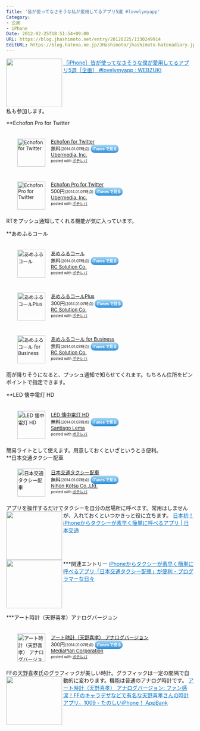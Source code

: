 ```yaml
---
Title: '皆が使ってなさそうな私が愛用してるアプリ5選 #lovelymyapp'
Category:
- 企画
- iPhone
Date: 2012-02-25T18:51:54+09:00
URL: https://blog.jhashimoto.net/entry/20120225/1330249914
EditURL: https://blog.hatena.ne.jp/JHashimoto/jhashimoto.hatenadiary.jp/atom/entry/12921228815717256702
---
```


<a href="http://webzuki.com/archives/5910679.html" target="_blank"><img class="alignleft" align="left" border="0" src="http://capture.heartrails.com/150x130/shadow?http://webzuki.com/archives/5910679.html" alt="" width="150" height="130" /></a><a style="color:#0070C5;" href="http://webzuki.com/archives/5910679.html" target="_blank">［iPhone］皆が使ってなさそうな僕が愛用してるアプリ5選［企画］ #lovelymyapp : WEBZUKI</a><a href="http://b.hatena.ne.jp/entry/http://webzuki.com/archives/5910679.html" target="_blank"><img border="0" src="http://b.hatena.ne.jp/entry/image/http://webzuki.com/archives/5910679.html" alt="" /></a><br style="clear:both;" />
私も参加します。

**Echofon Pro for Twitter
<div class="pochireba" style="margin-left:30px;text-align:left;font-size:small;padding:20px 0;/zoom: 1;overflow: hidden;"><a href="https://itunes.apple.com/jp/app/echofon-for-twitter/id286756410?mt=8&uo=4&at=10lrC7" target="_blank" ><img src="http://a303.phobos.apple.com/us/r30/Purple/v4/60/1a/c6/601ac62d-16a8-c0c1-2af4-8e6edbabb6f5/mzl.tcvzfggj.200x200-75.png" alt="Echofon for Twitter" width="75" height="75" style="float:left;margin:0 15px 0 0;width:75px;height:75px;" class="pochi_img" ></a><div class="pochi_info" style="text-align:left;/zoom: 1;overflow: hidden;"><div class="pochi_name"><a href="https://itunes.apple.com/jp/app/echofon-for-twitter/id286756410?mt=8&uo=4&at=10lrC7" target="_blank" >Echofon for Twitter</a></div><div class="pochi_price" style="display:inline;">無料</div><div class="pochi_time" style="font-size:x-small;display:inline;">(2014.01.07時点)</div>&nbsp;<a href="https://itunes.apple.com/jp/app/echofon-for-twitter/id286756410?mt=8&uo=4&at=10lrC7" target="_blank" style="width:100px;color:#ffffff;background:#298CDA;font-size:10px;font-weight:bold;text-align:center;display:inline;text-decoration:none;border:0px;padding:5px;border-radius:10px;background:-moz-linear-gradient(rgba(85,182,237,0.5), rgba(41,140,218,1));background:-webkit-gradient(linear, 100% 0%, 100% 100%, from(rgba(85,182,237,0.5)), to(rgba(41,140,218,1)));white-space: nowrap;">iTunes で見る</a><div class="pochi_seller"><a href="https://itunes.apple.com/jp/artist/ubermedia-inc./id396050122?uo=4&at=10lrC7" target="_blank" >Ubermedia, Inc.</a></div></div><div class="pochi_post" style="font-size:x-small;">posted with <a href="http://pochireba.com" rel="nofollow" target="_blank">ポチレバ</a></div><div class="booklink-footer" style="clear: left"></div></div>

<div class="pochireba" style="margin-left:30px;text-align:left;font-size:small;padding:20px 0;/zoom: 1;overflow: hidden;"><a href="https://itunes.apple.com/jp/app/echofon-pro-for-twitter/id315577859?mt=8&uo=4&at=10lrC7" target="_blank" ><img src="http://a810.phobos.apple.com/us/r30/Purple/v4/f8/cc/9e/f8cc9e4d-7d8f-a9af-fd8b-e459dd5b215c/mzl.ndzgapcx.200x200-75.png" alt="Echofon Pro for Twitter" width="75" height="75" style="float:left;margin:0 15px 0 0;width:75px;height:75px;" class="pochi_img" ></a><div class="pochi_info" style="text-align:left;/zoom: 1;overflow: hidden;"><div class="pochi_name"><a href="https://itunes.apple.com/jp/app/echofon-pro-for-twitter/id315577859?mt=8&uo=4&at=10lrC7" target="_blank" >Echofon Pro for Twitter</a></div><div class="pochi_price" style="display:inline;">500円</div><div class="pochi_time" style="font-size:x-small;display:inline;">(2014.01.07時点)</div>&nbsp;<a href="https://itunes.apple.com/jp/app/echofon-pro-for-twitter/id315577859?mt=8&uo=4&at=10lrC7" target="_blank" style="width:100px;color:#ffffff;background:#298CDA;font-size:10px;font-weight:bold;text-align:center;display:inline;text-decoration:none;border:0px;padding:5px;border-radius:10px;background:-moz-linear-gradient(rgba(85,182,237,0.5), rgba(41,140,218,1));background:-webkit-gradient(linear, 100% 0%, 100% 100%, from(rgba(85,182,237,0.5)), to(rgba(41,140,218,1)));white-space: nowrap;">iTunes で見る</a><div class="pochi_seller"><a href="https://itunes.apple.com/jp/artist/ubermedia-inc./id396050122?uo=4&at=10lrC7" target="_blank" >Ubermedia, Inc.</a></div></div><div class="pochi_post" style="font-size:x-small;">posted with <a href="http://pochireba.com" rel="nofollow" target="_blank">ポチレバ</a></div><div class="booklink-footer" style="clear: left"></div></div>
RTをプッシュ通知してくれる機能が気に入っています。　　　　　　　　　　　　　　　　　　

**あめふるコール
<div class="pochireba" style="margin-left:30px;text-align:left;font-size:small;padding:20px 0;/zoom: 1;overflow: hidden;"><a href="https://itunes.apple.com/jp/app/amefurukoru/id472922282?mt=8&uo=4&at=10lrC7" target="_blank" ><img src="http://a669.phobos.apple.com/us/r30/Purple4/v4/f7/90/90/f7909034-97ef-fc21-c00e-c7f8c5298ee3/mzl.stginnzd.200x200-75.png" alt="あめふるコール" width="75" height="75" style="float:left;margin:0 15px 0 0;width:75px;height:75px;" class="pochi_img" ></a><div class="pochi_info" style="text-align:left;/zoom: 1;overflow: hidden;"><div class="pochi_name"><a href="https://itunes.apple.com/jp/app/amefurukoru/id472922282?mt=8&uo=4&at=10lrC7" target="_blank" >あめふるコール</a></div><div class="pochi_price" style="display:inline;">無料</div><div class="pochi_time" style="font-size:x-small;display:inline;">(2014.01.07時点)</div>&nbsp;<a href="https://itunes.apple.com/jp/app/amefurukoru/id472922282?mt=8&uo=4&at=10lrC7" target="_blank" style="width:100px;color:#ffffff;background:#298CDA;font-size:10px;font-weight:bold;text-align:center;display:inline;text-decoration:none;border:0px;padding:5px;border-radius:10px;background:-moz-linear-gradient(rgba(85,182,237,0.5), rgba(41,140,218,1));background:-webkit-gradient(linear, 100% 0%, 100% 100%, from(rgba(85,182,237,0.5)), to(rgba(41,140,218,1)));white-space: nowrap;">iTunes で見る</a><div class="pochi_seller"><a href="https://itunes.apple.com/jp/artist/rc-solution-co./id398954886?uo=4&at=10lrC7" target="_blank" >RC Solution Co.</a></div></div><div class="pochi_post" style="font-size:x-small;">posted with <a href="http://pochireba.com" rel="nofollow" target="_blank">ポチレバ</a></div><div class="booklink-footer" style="clear: left"></div></div>

<div class="pochireba" style="margin-left:30px;text-align:left;font-size:small;padding:20px 0;/zoom: 1;overflow: hidden;"><a href="https://itunes.apple.com/jp/app/amefurukoruplus/id531206004?mt=8&uo=4&at=10lrC7" target="_blank" ><img src="http://a1518.phobos.apple.com/us/r30/Purple/v4/6e/04/9e/6e049e90-9215-6a3a-0f80-67afb25691f1/mzl.mwkhdtym.200x200-75.png" alt="あめふるコールPlus" width="75" height="75" style="float:left;margin:0 15px 0 0;width:75px;height:75px;" class="pochi_img" ></a><div class="pochi_info" style="text-align:left;/zoom: 1;overflow: hidden;"><div class="pochi_name"><a href="https://itunes.apple.com/jp/app/amefurukoruplus/id531206004?mt=8&uo=4&at=10lrC7" target="_blank" >あめふるコールPlus</a></div><div class="pochi_price" style="display:inline;">300円</div><div class="pochi_time" style="font-size:x-small;display:inline;">(2014.01.07時点)</div>&nbsp;<a href="https://itunes.apple.com/jp/app/amefurukoruplus/id531206004?mt=8&uo=4&at=10lrC7" target="_blank" style="width:100px;color:#ffffff;background:#298CDA;font-size:10px;font-weight:bold;text-align:center;display:inline;text-decoration:none;border:0px;padding:5px;border-radius:10px;background:-moz-linear-gradient(rgba(85,182,237,0.5), rgba(41,140,218,1));background:-webkit-gradient(linear, 100% 0%, 100% 100%, from(rgba(85,182,237,0.5)), to(rgba(41,140,218,1)));white-space: nowrap;">iTunes で見る</a><div class="pochi_seller"><a href="https://itunes.apple.com/jp/artist/rc-solution-co./id398954886?uo=4&at=10lrC7" target="_blank" >RC Solution Co.</a></div></div><div class="pochi_post" style="font-size:x-small;">posted with <a href="http://pochireba.com" rel="nofollow" target="_blank">ポチレバ</a></div><div class="booklink-footer" style="clear: left"></div></div>

<div class="pochireba" style="margin-left:30px;text-align:left;font-size:small;padding:20px 0;/zoom: 1;overflow: hidden;"><a href="https://itunes.apple.com/jp/app/amefurukoru-for-business/id608182908?mt=8&uo=4&at=10lrC7" target="_blank" ><img src="http://a1348.phobos.apple.com/us/r30/Purple4/v4/af/ec/87/afec87c3-6a6d-df62-e21c-6cf8b361ba49/mzl.aeohfrog.200x200-75.png" alt="あめふるコール for Business" width="75" height="75" style="float:left;margin:0 15px 0 0;width:75px;height:75px;" class="pochi_img" ></a><div class="pochi_info" style="text-align:left;/zoom: 1;overflow: hidden;"><div class="pochi_name"><a href="https://itunes.apple.com/jp/app/amefurukoru-for-business/id608182908?mt=8&uo=4&at=10lrC7" target="_blank" >あめふるコール for Business</a></div><div class="pochi_price" style="display:inline;">無料</div><div class="pochi_time" style="font-size:x-small;display:inline;">(2014.01.07時点)</div>&nbsp;<a href="https://itunes.apple.com/jp/app/amefurukoru-for-business/id608182908?mt=8&uo=4&at=10lrC7" target="_blank" style="width:100px;color:#ffffff;background:#298CDA;font-size:10px;font-weight:bold;text-align:center;display:inline;text-decoration:none;border:0px;padding:5px;border-radius:10px;background:-moz-linear-gradient(rgba(85,182,237,0.5), rgba(41,140,218,1));background:-webkit-gradient(linear, 100% 0%, 100% 100%, from(rgba(85,182,237,0.5)), to(rgba(41,140,218,1)));white-space: nowrap;">iTunes で見る</a><div class="pochi_seller"><a href="https://itunes.apple.com/jp/artist/rc-solution-co./id398954886?uo=4&at=10lrC7" target="_blank" >RC Solution Co.</a></div></div><div class="pochi_post" style="font-size:x-small;">posted with <a href="http://pochireba.com" rel="nofollow" target="_blank">ポチレバ</a></div><div class="booklink-footer" style="clear: left"></div></div>
雨が降りそうになると、プッシュ通知で知らせてくれます。もちろん住所をピンポイントで指定できます。　　　　　　　　　　　　　

**LED 懐中電灯 HD
<div class="pochireba" style="margin-left:30px;text-align:left;font-size:small;padding:20px 0;/zoom: 1;overflow: hidden;"><a href="https://itunes.apple.com/jp/app/led-huai-zhong-dian-deng-hd/id384134949?mt=8&uo=4&at=10lrC7" target="_blank" ><img src="http://a1264.phobos.apple.com/us/r30/Purple6/v4/54/93/d0/5493d082-1459-cfb6-1913-91e00633e815/mzl.rujtrndq.jpg" alt="LED 懐中電灯 HD" width="75" height="75" style="float:left;margin:0 15px 0 0;width:75px;height:75px;" class="pochi_img" ></a><div class="pochi_info" style="text-align:left;/zoom: 1;overflow: hidden;"><div class="pochi_name"><a href="https://itunes.apple.com/jp/app/led-huai-zhong-dian-deng-hd/id384134949?mt=8&uo=4&at=10lrC7" target="_blank" >LED 懐中電灯 HD</a></div><div class="pochi_price" style="display:inline;">無料</div><div class="pochi_time" style="font-size:x-small;display:inline;">(2014.01.07時点)</div>&nbsp;<a href="https://itunes.apple.com/jp/app/led-huai-zhong-dian-deng-hd/id384134949?mt=8&uo=4&at=10lrC7" target="_blank" style="width:100px;color:#ffffff;background:#298CDA;font-size:10px;font-weight:bold;text-align:center;display:inline;text-decoration:none;border:0px;padding:5px;border-radius:10px;background:-moz-linear-gradient(rgba(85,182,237,0.5), rgba(41,140,218,1));background:-webkit-gradient(linear, 100% 0%, 100% 100%, from(rgba(85,182,237,0.5)), to(rgba(41,140,218,1)));white-space: nowrap;">iTunes で見る</a><div class="pochi_seller"><a href="https://itunes.apple.com/jp/artist/santiago-lema/id289934568?uo=4&at=10lrC7" target="_blank" >Santiago Lema</a></div></div><div class="pochi_post" style="font-size:x-small;">posted with <a href="http://pochireba.com" rel="nofollow" target="_blank">ポチレバ</a></div><div class="booklink-footer" style="clear: left"></div></div>
簡易ライトとして使えます。用意しておくといざというとき便利。　　　　　　　　　　　　　　　　　　　　　　　　　　　　　　
**日本交通タクシー配車
<div class="pochireba" style="margin-left:30px;text-align:left;font-size:small;padding:20px 0;/zoom: 1;overflow: hidden;"><a href="https://itunes.apple.com/jp/app/ri-ben-jiao-tongtakushi-pei/id413621592?mt=8&uo=4&at=10lrC7" target="_blank" ><img src="http://a1571.phobos.apple.com/us/r30/Purple/v4/02/65/91/026591d5-dc40-f408-7b78-6fb23e6836d6/mzl.skpbcfnq.200x200-75.png" alt="日本交通タクシー配車" width="75" height="75" style="float:left;margin:0 15px 0 0;width:75px;height:75px;" class="pochi_img" ></a><div class="pochi_info" style="text-align:left;/zoom: 1;overflow: hidden;"><div class="pochi_name"><a href="https://itunes.apple.com/jp/app/ri-ben-jiao-tongtakushi-pei/id413621592?mt=8&uo=4&at=10lrC7" target="_blank" >日本交通タクシー配車</a></div><div class="pochi_price" style="display:inline;">無料</div><div class="pochi_time" style="font-size:x-small;display:inline;">(2014.01.07時点)</div>&nbsp;<a href="https://itunes.apple.com/jp/app/ri-ben-jiao-tongtakushi-pei/id413621592?mt=8&uo=4&at=10lrC7" target="_blank" style="width:100px;color:#ffffff;background:#298CDA;font-size:10px;font-weight:bold;text-align:center;display:inline;text-decoration:none;border:0px;padding:5px;border-radius:10px;background:-moz-linear-gradient(rgba(85,182,237,0.5), rgba(41,140,218,1));background:-webkit-gradient(linear, 100% 0%, 100% 100%, from(rgba(85,182,237,0.5)), to(rgba(41,140,218,1)));white-space: nowrap;">iTunes で見る</a><div class="pochi_seller"><a href="https://itunes.apple.com/jp/artist/nihon-kotsu-co.-ltd./id413621595?uo=4&at=10lrC7" target="_blank" >Nihon Kotsu Co.,Ltd.</a></div></div><div class="pochi_post" style="font-size:x-small;">posted with <a href="http://pochireba.com" rel="nofollow" target="_blank">ポチレバ</a></div><div class="booklink-footer" style="clear: left"></div></div>
アプリを操作するだけでタクシーを自分の居場所に呼べます。常用はしませんが、入れておくといつかきっと役に立ちます。
<a href="http://www.nihon-kotsu.co.jp/about/release/110117.html" target="_blank" rel="nofollow"><img class="alignleft" align="left" border="0" src="http://capture.heartrails.com/150x130/shadow?http://www.nihon-kotsu.co.jp/about/release/110117.html" alt="" width="150" height="130" /></a><a style="color:#0070C5;" href="http://www.nihon-kotsu.co.jp/about/release/110117.html" target="_blank" rel="nofollow">日本初！iPhoneからタクシーが素早く簡単に呼べるアプリ | 日本交通</a><a href="http://b.hatena.ne.jp/entry/http://www.nihon-kotsu.co.jp/about/release/110117.html" target="_blank"><img border="0" src="http://b.hatena.ne.jp/entry/image/http://www.nihon-kotsu.co.jp/about/release/110117.html" alt="" /></a><br style="clear:both;" />
***関連エントリー
<a href="http://d.hatena.ne.jp/JHashimoto/20110426/1305024332" target="_blank"><img class="alignleft" align="left" border="0" src="http://capture.heartrails.com/150x130/shadow?http://d.hatena.ne.jp/JHashimoto/20110426/1305024332" alt="" width="150" height="130" /></a><a style="color:#0070C5;" href="http://d.hatena.ne.jp/JHashimoto/20110426/1305024332" target="_blank">iPhoneからタクシーが素早く簡単に呼べるアプリ「日本交通タクシー配車」が便利 - プログラマーな日々</a><a href="http://b.hatena.ne.jp/entry/http://d.hatena.ne.jp/JHashimoto/20110426/1305024332" target="_blank"><img border="0" src="http://b.hatena.ne.jp/entry/image/http://d.hatena.ne.jp/JHashimoto/20110426/1305024332" alt="" /></a><br style="clear:both;" />

***アート時計（天野喜孝）アナログバージョン
<div class="pochireba" style="margin-left:30px;text-align:left;font-size:small;padding:20px 0;/zoom: 1;overflow: hidden;"><a href="https://itunes.apple.com/jp/app/ato-shi-ji-tian-ye-xi-xiao/id365876038?mt=8&uo=4&at=10lrC7" target="_blank" ><img src="http://a441.phobos.apple.com/us/r30/Purple/c1/a7/e2/mzl.ezhqvnlt.jpg" alt="アート時計（天野喜孝） アナログバージョン" width="75" height="75" style="float:left;margin:0 15px 0 0;width:75px;height:75px;" class="pochi_img" ></a><div class="pochi_info" style="text-align:left;/zoom: 1;overflow: hidden;"><div class="pochi_name"><a href="https://itunes.apple.com/jp/app/ato-shi-ji-tian-ye-xi-xiao/id365876038?mt=8&uo=4&at=10lrC7" target="_blank" >アート時計（天野喜孝） アナログバージョン</a></div><div class="pochi_price" style="display:inline;">300円</div><div class="pochi_time" style="font-size:x-small;display:inline;">(2014.01.07時点)</div>&nbsp;<a href="https://itunes.apple.com/jp/app/ato-shi-ji-tian-ye-xi-xiao/id365876038?mt=8&uo=4&at=10lrC7" target="_blank" style="width:100px;color:#ffffff;background:#298CDA;font-size:10px;font-weight:bold;text-align:center;display:inline;text-decoration:none;border:0px;padding:5px;border-radius:10px;background:-moz-linear-gradient(rgba(85,182,237,0.5), rgba(41,140,218,1));background:-webkit-gradient(linear, 100% 0%, 100% 100%, from(rgba(85,182,237,0.5)), to(rgba(41,140,218,1)));white-space: nowrap;">iTunes で見る</a><div class="pochi_seller"><a href="https://itunes.apple.com/jp/artist/mediaplan-corporation/id342877328?uo=4&at=10lrC7" target="_blank" >MediaPlan Corporation</a></div></div><div class="pochi_post" style="font-size:x-small;">posted with <a href="http://pochireba.com" rel="nofollow" target="_blank">ポチレバ</a></div><div class="booklink-footer" style="clear: left"></div></div>
FFの天野喜孝氏のグラフィックが美しい時計。グラフィックは一定の間隔で自動的に変わります。機能は普通のアナログ時計です。
<a href="http://www.appbank.net/2010/04/23/iphone-application/114080.php" target="_blank"><img class="alignleft" align="left" border="0" src="http://capture.heartrails.com/150x130/shadow?http://www.appbank.net/2010/04/23/iphone-application/114080.php" alt="" width="150" height="130" /></a><a style="color:#0070C5;" href="http://www.appbank.net/2010/04/23/iphone-application/114080.php" target="_blank">アート時計（天野喜孝） アナログバージョン: ファン感涙！FFのキャラデザなどで有名な天野喜孝さんの時計アプリ。1009 - たのしいiPhone！ AppBank</a><a href="http://b.hatena.ne.jp/entry/http://www.appbank.net/2010/04/23/iphone-application/114080.php" target="_blank"><img border="0" src="http://b.hatena.ne.jp/entry/image/http://www.appbank.net/2010/04/23/iphone-application/114080.php" alt="" /></a><br style="clear:both;" />
